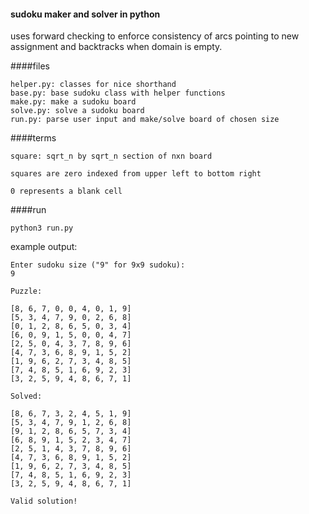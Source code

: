 
#### sudoku maker and solver in python

uses forward checking to enforce consistency of arcs pointing to new assignment and backtracks when domain is empty.

####files

    helper.py: classes for nice shorthand
    base.py: base sudoku class with helper functions
    make.py: make a sudoku board
    solve.py: solve a sudoku board
    run.py: parse user input and make/solve board of chosen size

####terms

    square: sqrt_n by sqrt_n section of nxn board

    squares are zero indexed from upper left to bottom right

    0 represents a blank cell

####run

    python3 run.py

example output:

    Enter sudoku size ("9" for 9x9 sudoku):
    9

    Puzzle:

    [8, 6, 7, 0, 0, 4, 0, 1, 9]
    [5, 3, 4, 7, 9, 0, 2, 6, 8]
    [0, 1, 2, 8, 6, 5, 0, 3, 4]
    [6, 0, 9, 1, 5, 0, 0, 4, 7]
    [2, 5, 0, 4, 3, 7, 8, 9, 6]
    [4, 7, 3, 6, 8, 9, 1, 5, 2]
    [1, 9, 6, 2, 7, 3, 4, 8, 5]
    [7, 4, 8, 5, 1, 6, 9, 2, 3]
    [3, 2, 5, 9, 4, 8, 6, 7, 1]

    Solved:

    [8, 6, 7, 3, 2, 4, 5, 1, 9]
    [5, 3, 4, 7, 9, 1, 2, 6, 8]
    [9, 1, 2, 8, 6, 5, 7, 3, 4]
    [6, 8, 9, 1, 5, 2, 3, 4, 7]
    [2, 5, 1, 4, 3, 7, 8, 9, 6]
    [4, 7, 3, 6, 8, 9, 1, 5, 2]
    [1, 9, 6, 2, 7, 3, 4, 8, 5]
    [7, 4, 8, 5, 1, 6, 9, 2, 3]
    [3, 2, 5, 9, 4, 8, 6, 7, 1]

    Valid solution!
